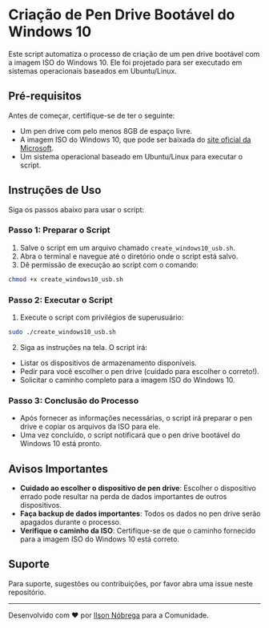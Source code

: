 # Criação de Pen Drive Bootável do Windows 10

Este script automatiza o processo de criação de um pen drive bootável com a imagem ISO do Windows 10. Ele foi projetado para ser executado em sistemas operacionais baseados em Ubuntu/Linux.

## Pré-requisitos

Antes de começar, certifique-se de ter o seguinte:
- Um pen drive com pelo menos 8GB de espaço livre.
- A imagem ISO do Windows 10, que pode ser baixada do [site oficial da Microsoft](https://www.microsoft.com/software-download/windows10).
- Um sistema operacional baseado em Ubuntu/Linux para executar o script.

## Instruções de Uso

Siga os passos abaixo para usar o script:

### Passo 1: Preparar o Script

1. Salve o script em um arquivo chamado `create_windows10_usb.sh`.
2. Abra o terminal e navegue até o diretório onde o script está salvo.
3. Dê permissão de execução ao script com o comando:


````bash
chmod +x create_windows10_usb.sh
````

### Passo 2: Executar o Script

1. Execute o script com privilégios de superusuário:

````bash
sudo ./create_windows10_usb.sh
````
2. Siga as instruções na tela. O script irá:
- Listar os dispositivos de armazenamento disponíveis.
- Pedir para você escolher o pen drive (cuidado para escolher o correto!).
- Solicitar o caminho completo para a imagem ISO do Windows 10.

### Passo 3: Conclusão do Processo

- Após fornecer as informações necessárias, o script irá preparar o pen drive e copiar os arquivos da ISO para ele.
- Uma vez concluído, o script notificará que o pen drive bootável do Windows 10 está pronto.

## Avisos Importantes

- **Cuidado ao escolher o dispositivo de pen drive**: Escolher o dispositivo errado pode resultar na perda de dados importantes de outros dispositivos.
- **Faça backup de dados importantes**: Todos os dados no pen drive serão apagados durante o processo.
- **Verifique o caminho da ISO**: Certifique-se de que o caminho fornecido para a imagem ISO do Windows 10 está correto.

## Suporte

Para suporte, sugestões ou contribuições, por favor abra uma issue neste repositório.

---

Desenvolvido com ❤️ por [Ilson Nóbrega](https://github.com/inobrega) para a Comunidade.
